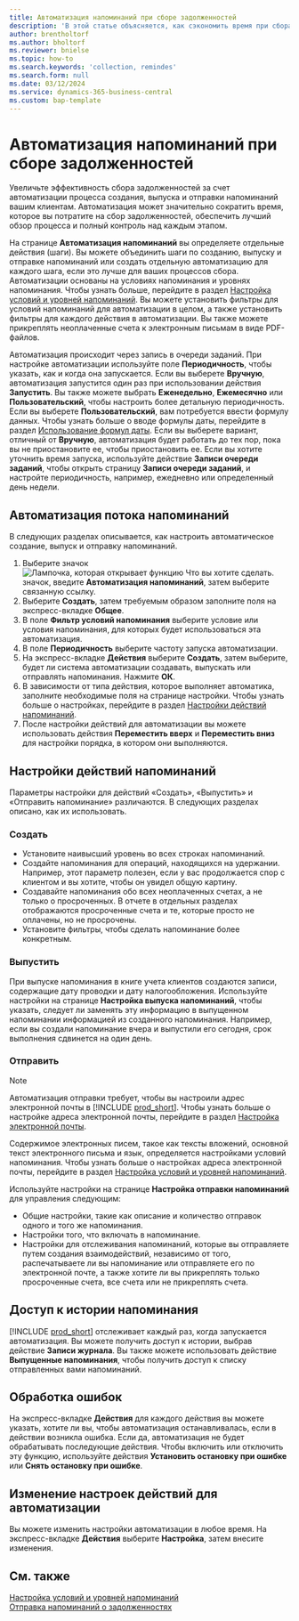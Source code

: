 ```yaml
---
title: Автоматизация напоминаний при сборе задолженностей
description: 'В этой статье объясняется, как сэкономить время при сборах задолженностей за счет автоматизации процессов создания, выпуска и отправки напоминаний клиентам.'
author: brentholtorf
ms.author: bholtorf
ms.reviewer: bnielse
ms.topic: how-to
ms.search.keywords: 'collection, remindes'
ms.search.form: null
ms.date: 03/12/2024
ms.service: dynamics-365-business-central
ms.custom: bap-template
---
```

# Автоматизация напоминаний при сборе задолженностей

Увеличьте эффективность сбора задолженностей за счет автоматизации процесса создания, выпуска и отправки напоминаний вашим клиентам. Автоматизация может значительно сократить время, которое вы потратите на сбор задолженностей, обеспечить лучший обзор процесса и полный контроль над каждым этапом.

На странице **Автоматизация напоминаний** вы определяете отдельные действия (шаги). Вы можете объединить шаги по созданию, выпуску и отправке напоминаний или создать отдельную автоматизацию для каждого шага, если это лучше для ваших процессов сбора. Автоматизации основаны на условиях напоминания и уровнях напоминания. Чтобы узнать больше, перейдите в раздел [Настройка условий и уровней напоминаний](finance-setup-reminders.md). Вы можете установить фильтры для условий напоминаний для автоматизации в целом, а также установить фильтры для каждого действия в автоматизации. Вы также можете прикреплять неоплаченные счета к электронным письмам в виде PDF-файлов.

Автоматизация происходит через запись в очереди заданий. При настройке автоматизации используйте поле **Периодичность**, чтобы указать, как и когда она запускается. Если вы выберете **Вручную**, автоматизация запустится один раз при использовании действия **Запустить**. Вы также можете выбрать **Еженедельно**, **Ежемесячно** или **Пользовательский**, чтобы настроить более детальную периодичность. Если вы выберете **Пользовательский**, вам потребуется ввести формулу данных. Чтобы узнать больше о вводе формулы даты, перейдите в раздел [Использование формул даты](ui-enter-date-ranges.md#use-date-formulas). Если вы выберете вариант, отличный от **Вручную**, автоматизация будет работать до тех пор, пока вы не приостановите ее, чтобы приостановить ее. Если вы хотите уточнить время запуска, используйте действие **Записи очереди заданий**, чтобы открыть страницу **Записи очереди заданий**, и настройте периодичность, например, ежедневно или определенный день недели.

## Автоматизация потока напоминаний

В следующих разделах описывается, как настроить автоматическое создание, выпуск и отправку напоминаний.

1. Выберите значок ![Лампочка, которая открывает функцию Что вы хотите сделать.](media/ui-search/search_small.png "Что вы хотите сделать") значок, введите **Автоматизация напоминаний**, затем выберите связанную ссылку.
1. Выберите **Создать**, затем требуемым образом заполните поля на экспресс-вкладке **Общее**.
1. В поле **Фильтр условий напоминания** выберите условие или условия напоминания, для которых будет использоваться эта автоматизация.
1. В поле **Периодичность** выберите частоту запуска автоматизации.
1. На экспресс-вкладке **Действия** выберите **Создать**, затем выберите, будет ли система автоматизации создавать, выпускать или отправлять напоминания. Нажмите **ОК**.
1. В зависимости от типа действия, которое выполняет автоматика, заполните необходимые поля на странице настройки. Чтобы узнать больше о настройках, перейдите в раздел [Настройки действий напоминаний](#settings-for-reminder-actions).
1. После настройки действий для автоматизации вы можете использовать действия **Переместить вверх** и **Переместить вниз** для настройки порядка, в котором они выполняются.

## Настройки действий напоминаний

Параметры настройки для действий «Создать», «Выпустить» и «Отправить напоминание» различаются. В следующих разделах описано, как их использовать.

### Создать

* Установите наивысший уровень во всех строках напоминаний.  
* Создайте напоминания для операций, находящихся на удержании. Например, этот параметр полезен, если у вас продолжается спор с клиентом и вы хотите, чтобы он увидел общую картину.
* Создавайте напоминания обо всех неоплаченных счетах, а не только о просроченных. В отчете в отдельных разделах отображаются просроченные счета и те, которые просто не оплачены, но не просрочены.
* Установите фильтры, чтобы сделать напоминание более конкретным.

### Выпустить

При выпуске напоминания в книге учета клиентов создаются записи, содержащие дату проводки и дату налогообложения. Используйте настройки на странице **Настройка выпуска напоминаний**, чтобы указать, следует ли заменять эту информацию в выпущенном напоминании информацией из созданного напоминания. Например, если вы создали напоминание вчера и выпустили его сегодня, срок выполнения сдвинется на один день.

### Отправить

> [!NOTE]
> Автоматизация отправки требует, чтобы вы настроили адрес электронной почты в [!INCLUDE [prod_short](includes/prod_short.md)]. Чтобы узнать больше о настройке адреса электронной почты, перейдите в раздел [Настройка электронной почты](admin-how-setup-email.md).

Содержимое электронных писем, такое как тексты вложений, основной текст электронного письма и язык, определяется настройками условий напоминания. Чтобы узнать больше о настройках адреса электронной почты, перейдите в раздел [Настройка условий и уровней напоминаний](finance-setup-reminders.md).

Используйте настройки на странице **Настройка отправки напоминаний** для управления следующим:

* Общие настройки, такие как описание и количество отправок одного и того же напоминания.
* Настройки того, что включать в напоминание.
* Настройки для отслеживания напоминаний, которые вы отправляете путем создания взаимодействий, независимо от того, распечатываете ли вы напоминание или отправляете его по электронной почте, а также хотите ли вы прикреплять только просроченные счета, все счета или не прикреплять счета. 

## Доступ к истории напоминания

[!INCLUDE [prod_short](includes/prod_short.md)] отслеживает каждый раз, когда запускается автоматизация. Вы можете получить доступ к истории, выбрав действие **Записи журнала**. Вы также можете использовать действие **Выпущенные напоминания**, чтобы получить доступ к списку отправленных вами напоминаний.

## Обработка ошибок

На экспресс-вкладке **Действия** для каждого действия вы можете указать, хотите ли вы, чтобы автоматизация останавливалась, если в действии возникла ошибка. Если да, автоматизация не будет обрабатывать последующие действия. Чтобы включить или отключить эту функцию, используйте действия **Установить остановку при ошибке** или **Снять остановку при ошибке**.

## Изменение настроек действий для автоматизации

Вы можете изменить настройки автоматизации в любое время. На экспресс-вкладке **Действия** выберите **Настройка**, затем внесите изменения.

## См. также

[Настройка условий и уровней напоминаний](finance-setup-reminders.md)  
[Отправка напоминаний о задолженностях](receivables-send-reminders.md)  
